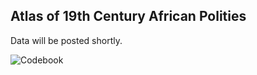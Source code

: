 Atlas of 19th Century African Polities 
-------
Data will be posted shortly.

![Codebook]("/files/1_Atlas_Codebook.pdf")

